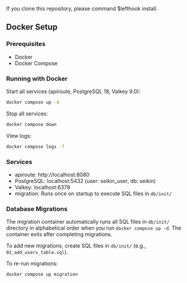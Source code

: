 If you clone this repository, please command $lefthook install.

## Docker Setup

### Prerequisites
- Docker
- Docker Compose

### Running with Docker

Start all services (apiroute, PostgreSQL 18, Valkey 9.0):
```bash
docker compose up -d
```

Stop all services:
```bash
docker compose down
```

View logs:
```bash
docker compose logs -f
```

### Services
- apiroute: http://localhost:8080
- PostgreSQL: localhost:5432 (user: seikin_user, db: seikin)
- Valkey: localhost:6379
- migration: Runs once on startup to execute SQL files in `db/init/`

### Database Migrations
The migration container automatically runs all SQL files in `db/init/` directory in alphabetical order when you run `docker compose up -d`. The container exits after completing migrations.

To add new migrations, create SQL files in `db/init/` (e.g., `02_add_users_table.sql`).

To re-run migrations:
```bash
docker compose up migration
```